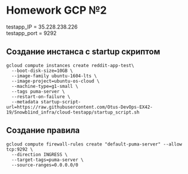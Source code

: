 # Homework GCP №2

testapp_IP = 35.228.238.226  
testapp_port = 9292

## Создание инстанса с startup скриптом

```shell
gcloud compute instances create reddit-app-test\
  --boot-disk-size=10GB \
  --image-family ubuntu-1604-lts \
  --image-project=ubuntu-os-cloud \
  --machine-type=g1-small \
  --tags puma-server \
  --restart-on-failure \
  --metadata startup-script-url=https://raw.githubusercontent.com/Otus-DevOps-EX42-19/Snowb1ind_infra/cloud-testapp/startup_script.sh
```

## Создание правила

```shell
gcloud compute firewall-rules create "default-puma-server" --allow tcp:9292 \
  --direction INGRESS \
  --target-tags=puma-server \
  --source-ranges=0.0.0.0/0
```
